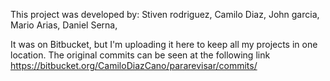 This project was developed by: 
Stiven rodriguez,
Camilo Diaz, 
John garcia, 
Mario Arias, 
Daniel Serna, 

It was on Bitbucket, but I'm uploading it here to keep all my projects in one location. The original commits can be seen at the following link https://bitbucket.org/CamiloDiazCano/pararevisar/commits/

